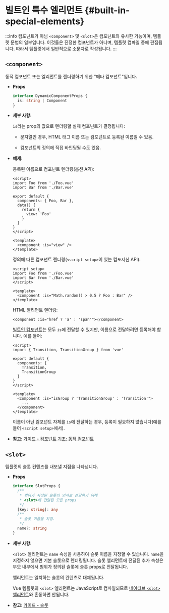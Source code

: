 # 빌트인 특수 엘리먼트 {#built-in-special-elements}

:::info 컴포넌트가 아님
`<component>` 및 `<slot>`은 컴포넌트와 유사한 기능이며,
템플릿 문법의 일부입니다.
이것들은 진정한 컴포넌트가 아니며,
템플릿 컴파일 중에 편집됩니다.
따라서 템플릿에서 일반적으로 소문자로 작성됩니다.
:::

## `<component>`

동적 컴포넌트 또는 엘리먼트를 렌더링하기 위한 "메타 컴포넌트"입니다.

- **Props**

  ```ts
  interface DynamicComponentProps {
    is: string | Component
  }
  ```

- **세부 사항**:

  `is`라는 prop의 값으로 렌더링할 실제 컴포넌트가 결정됩니다:

  - 문자열인 경우, HTML 태그 이름 또는 컴포넌트로 등록된 이름일 수 있음.

  - 컴포넌트의 정의에 직접 바인딩될 수도 있음.

- **예제**:

  등록된 이름으로 컴포넌트 렌더링(옵션 API):

  ```vue
  <script>
  import Foo from './Foo.vue'
  import Bar from './Bar.vue'

  export default {
    components: { Foo, Bar },
    data() {
      return {
        view: 'Foo'
      }
    }
  }
  </script>

  <template>
    <component :is="view" />
  </template>
  ```

  정의에 따른 컴포넌트 렌더링(`<script setup>`이 있는 컴포지션 API):

  ```vue
  <script setup>
  import Foo from './Foo.vue'
  import Bar from './Bar.vue'
  </script>

  <template>
    <component :is="Math.random() > 0.5 ? Foo : Bar" />
  </template>
  ```

  HTML 엘리먼트 렌더링:

  ```vue-html
  <component :is="href ? 'a' : 'span'"></component>
  ```

  [빌트인 컴포넌트](./built-in-components.html)는 모두 `is`에 전달할 수 있지만,
  이름으로 전달하려면 등록해야 합니다.
  예를 들어:

  ```vue
  <script>
  import { Transition, TransitionGroup } from 'vue'

  export default {
    components: {
      Transition,
      TransitionGroup
    }
  }
  </script>

  <template>
    <component :is="isGroup ? 'TransitionGroup' : 'Transition'">
      ...
    </component>
  </template>
  ```

  이름이 아닌 컴포넌트 자체를 `is`에 전달하는 경우,
  등록이 필요하지 않습니다(예를 들어 `<script setup>`에서).

- **참고**: [가이드 - 컴포넌트 기초: 동적 컴포넌트](/guide/essentials/component-basics.html#dynamic-components)

## `<slot>`

템플릿의 슬롯 컨텐츠를 내보낼 지점을 나타냅니다.

- **Props**

  ```ts
  interface SlotProps {
    /**
     * 범위가 지정된 슬롯의 인자로 전달하기 위해
     * <slot>에 전달된 모든 props
     */
    [key: string]: any
    /**
     * 슬롯 이름을 지정.
     */
    name?: string
  }
  ```

- **세부 사항**:

  `<slot>` 엘리먼트는 `name` 속성을 사용하여 슬롯 이름을 지정할 수 있습니다.
  `name`을 지정하지 않으면 기본 슬롯으로 렌더링됩니다.
  슬롯 엘리먼트에 전달된 추가 속성은 부모 내부에서 범위가 정의된 슬롯에 슬롯 props로 전달됩니다.

  엘리먼트는 일치하는 슬롯의 컨텐츠로 대체됩니다.

  Vue 템플릿의 `<slot>` 엘리먼트는 JavaScript로 컴파일되므로 [네이티브 `<slot>` 엘리먼트](https://developer.mozilla.org/en-US/docs/Web/HTML/Element/slot)와 혼동하면 안됩니다.

- **참고**: [가이드 - 슬롯](/guide/components/slots.html)
